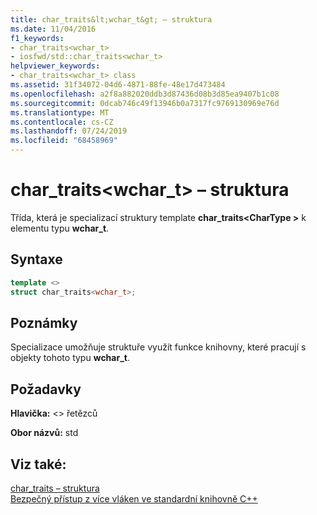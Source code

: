 ```yaml
---
title: char_traits&lt;wchar_t&gt; – struktura
ms.date: 11/04/2016
f1_keywords:
- char_traits<wchar_t>
- iosfwd/std::char_traits<wchar_t>
helpviewer_keywords:
- char_traits<wchar_t> class
ms.assetid: 31f34072-04d6-4871-88fe-48e17d473484
ms.openlocfilehash: a2f8a882020ddb3d87436d08b3d85ea9407b1c08
ms.sourcegitcommit: 0dcab746c49f13946b0a7317fc9769130969e76d
ms.translationtype: MT
ms.contentlocale: cs-CZ
ms.lasthandoff: 07/24/2019
ms.locfileid: "68458969"
---
```

# <a name="chartraitsltwchartgt-struct"></a>char_traits&lt;wchar_t&gt; – struktura

Třída, která je specializací struktury template **char_traits\<CharType >** k elementu typu **wchar_t**.

## <a name="syntax"></a>Syntaxe

```cpp
template <>
struct char_traits<wchar_t>;
```

## <a name="remarks"></a>Poznámky

Specializace umožňuje struktuře využít funkce knihovny, které pracují s objekty tohoto typu **wchar_t**.

## <a name="requirements"></a>Požadavky

**Hlavička:** \<> řetězců

**Obor názvů:** std

## <a name="see-also"></a>Viz také:

[char_traits – struktura](../standard-library/char-traits-struct.md)\
[Bezpečný přístup z více vláken ve standardní knihovně C++](../standard-library/thread-safety-in-the-cpp-standard-library.md)
